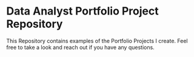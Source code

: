 # Data Analyst Portfolio Project Repository

This Repository contains examples of the Portfolio Projects I create.
Feel free to take a look and reach out if you have any questions.
